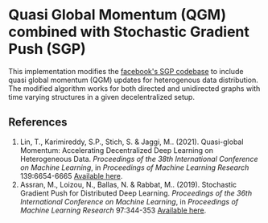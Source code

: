 # Quasi Global Momentum (QGM) combined with Stochastic Gradient Push (SGP)

This implementation modifies the [facebook's SGP codebase](https://github.com/facebookresearch/stochastic_gradient_push) to include quasi global momentum (QGM) updates for heterogenous data distribution. The modified algorithm works for both directed and unidirected graphs with time varying structures in a given decelentralized setup. 

## References
1. Lin, T., Karimireddy, S.P., Stich, S. &amp; Jaggi, M.. (2021). Quasi-global Momentum: Accelerating Decentralized Deep Learning on Heterogeneous Data. <i>Proceedings of the 38th International Conference on Machine Learning</i>, in <i>Proceedings of Machine Learning Research</i> 139:6654-6665 [Available here](http://proceedings.mlr.press/v139/lin21c.html).
2. Assran, M., Loizou, N., Ballas, N. &amp; Rabbat, M.. (2019). Stochastic Gradient Push for Distributed Deep Learning. <i>Proceedings of the 36th International Conference on Machine Learning</i>, in <i>Proceedings of Machine Learning Research</i> 97:344-353 [Available here](http://proceedings.mlr.press/v97/assran19a.html).

